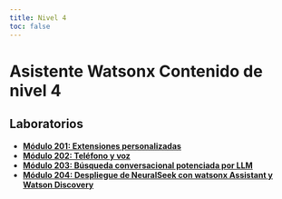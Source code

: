 ```yaml
---
title: Nivel 4
toc: false
---
```

# Asistente Watsonx Contenido de nivel 4

## Laboratorios

*   **[Módulo 201: Extensiones personalizadas](/watsonx/assistant/level-4/201)**
*   **[Módulo 202: Teléfono y voz](/watsonx/assistant/level-4/202)**
*   **[Módulo 203: Búsqueda conversacional potenciada por LLM](/watsonx/assistant/level-4/203)**
*   **[Módulo 204: Despliegue de NeuralSeek con watsonx Assistant y Watson Discovery](/watsonx/assistant/level-4/204)**
